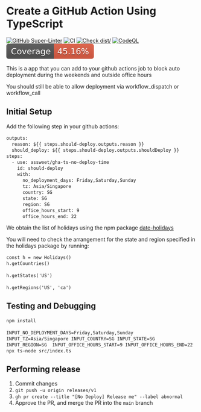 # Create a GitHub Action Using TypeScript

[![GitHub Super-Linter](https://github.com/assweet/gha-ts-no-deploy-time/actions/workflows/linter.yml/badge.svg)](https://github.com/super-linter/super-linter)
![CI](https://github.com/assweet/gha-ts-no-deploy-time/actions/workflows/ci.yml/badge.svg)
[![Check dist/](https://github.com/assweet/gha-ts-no-deploy-time/actions/workflows/check-dist.yml/badge.svg)](https://github.com/assweet/gha-ts-no-deploy-time/actions/workflows/check-dist.yml)
[![CodeQL](https://github.com/assweet/gha-ts-no-deploy-time/actions/workflows/codeql-analysis.yml/badge.svg)](https://github.com/assweet/gha-ts-no-deploy-time/actions/workflows/codeql-analysis.yml)
[![Coverage](./badges/coverage.svg)](./badges/coverage.svg)

This is a app that you can add to your github actions job to block auto
deployment during the weekends and outside office hours

You should still be able to allow deployment via workflow_dispatch or
workflow_call

## Initial Setup

Add the following step in your github actions:

```
outputs:
  reason: ${{ steps.should-deploy.outputs.reason }}
  should_deploy: ${{ steps.should-deploy.outputs.shouldDeploy }}
steps:
  - use: assweet/gha-ts-no-deploy-time
    id: should-deploy
    with:
      no_deployment_days: Friday,Saturday,Sunday
      tz: Asia/Singapore
      country: SG
      state: SG
      region: SG
      office_hours_start: 9
      office_hours_end: 22
```

We obtain the list of holidays using the npm package
[date-holidays](https://www.npmjs.com/package/date-holidays)

You will need to check the arrangement for the state and region specified in the
holidays package by running:

```
const h = new Holidays()
h.getCountries()

h.getStates('US')

h.getRegions('US', 'ca')
```

## Testing and Debugging

```
npm install

INPUT_NO_DEPLOYMENT_DAYS=Friday,Saturday,Sunday INPUT_TZ=Asia/Singapore INPUT_COUNTRY=SG INPUT_STATE=SG INPUT_REGION=SG  INPUT_OFFICE_HOURS_START=9 INPUT_OFFICE_HOURS_END=22 npx ts-node src/index.ts
```

## Performing release

1. Commit changes
2. `git push -u origin releases/v1`
3. `gh pr create --title "[No Deploy] Release me" --label abnormal`
4. Approve the PR, and merge the PR into the `main` branch
